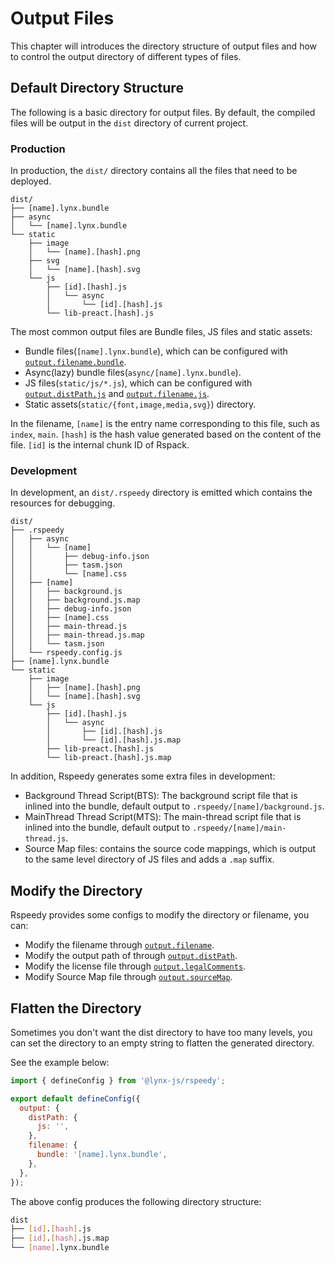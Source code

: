 # Output Files

This chapter will introduces the directory structure of output files and how to control the output directory of different types of files.

## Default Directory Structure

The following is a basic directory for output files. By default, the compiled files will be output in the `dist` directory of current project.

### Production

In production, the `dist/` directory contains all the files that need to be deployed.

```
dist/
├── [name].lynx.bundle
├── async
│   └── [name].lynx.bundle
└── static
    ├── image
    │   └── [name].[hash].png
    ├── svg
    │   └── [name].[hash].svg
    └── js
        ├── [id].[hash].js
        │   └── async
        │       └── [id].[hash].js
        └── lib-preact.[hash].js
```

The most common output files are Bundle files, JS files and static assets:

- Bundle files(`[name].lynx.bundle`), which can be configured with [`output.filename.bundle`].
- Async(lazy) bundle files(`async/[name].lynx.bundle`).
- JS files(`static/js/*.js`), which can be configured with [`output.distPath.js`] and [`output.filename.js`].
- Static assets(`static/{font,image,media,svg}`) directory.

In the filename, `[name]` is the entry name corresponding to this file, such as `index`, `main`. `[hash]` is the hash value generated based on the content of the file. `[id]` is the internal chunk ID of Rspack.

### Development

In development, an `dist/.rspeedy` directory is emitted which contains the resources for debugging.

```
dist/
├── .rspeedy
│   ├── async
│   │   └── [name]
│   │       ├── debug-info.json
│   │       ├── tasm.json
│   │       └── [name].css
│   ├── [name]
│   │   ├── background.js
│   │   ├── background.js.map
│   │   ├── debug-info.json
│   │   ├── [name].css
│   │   ├── main-thread.js
│   │   ├── main-thread.js.map
│   │   └── tasm.json
│   └── rspeedy.config.js
├── [name].lynx.bundle
└── static
    ├── image
    │   ├── [name].[hash].png
    │   └── [name].[hash].svg
    └── js
        ├── [id].[hash].js
        │   └── async
        │       ├── [id].[hash].js
        │       └── [id].[hash].js.map
        ├── lib-preact.[hash].js
        └── lib-preact.[hash].js.map
```

In addition, Rspeedy generates some extra files in development:

- Background Thread Script(BTS): The background script file that is inlined into the bundle, default output to `.rspeedy/[name]/background.js`.
- MainThread Thread Script(MTS): The main-thread script file that is inlined into the bundle, default output to `.rspeedy/[name]/main-thread.js`.
- Source Map files: contains the source code mappings, which is output to the same level directory of JS files and adds a `.map` suffix.

## Modify the Directory

Rspeedy provides some configs to modify the directory or filename, you can:

- Modify the filename through [`output.filename`].
- Modify the output path of through [`output.distPath`].
- Modify the license file through [`output.legalComments`].
- Modify Source Map file through [`output.sourceMap`].

## Flatten the Directory

Sometimes you don't want the dist directory to have too many levels, you can set the directory to an empty string to flatten the generated directory.

See the example below:

```js
import { defineConfig } from '@lynx-js/rspeedy';

export default defineConfig({
  output: {
    distPath: {
      js: '',
    },
    filename: {
      bundle: '[name].lynx.bundle',
    },
  },
});
```

The above config produces the following directory structure:

```bash
dist
├── [id].[hash].js
├── [id].[hash].js.map
└── [name].lynx.bundle
```

[`output.filename`]: /api/rspeedy.output.filename
[`output.filename.js`]: /api/rspeedy.filename.js
[`output.filename.bundle`]: /api/rspeedy.filename.bundle
[`output.distPath`]: /api/rspeedy.output.distpath
[`output.distPath.js`]: /api/rspeedy.distpath.js
[`output.legalComments`]: /api/rspeedy.output.legalcomments
[`output.sourceMap`]: /api/rspeedy.output.sourcemap
